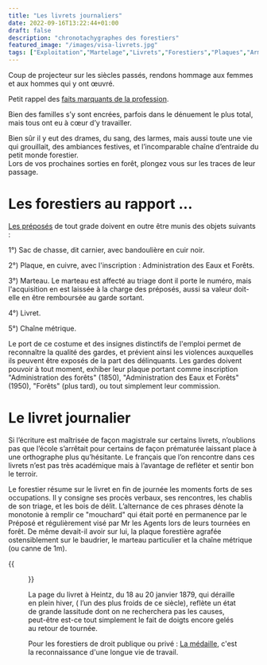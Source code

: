 ```yaml
---
title: "Les livrets journaliers"
date: 2022-09-16T13:22:44+01:00
draft: false
description: "chronotachygraphes des forestiers"
featured_image: "/images/visa-livrets.jpg"
tags: ["Exploitation","Martelage","Livrets","Forestiers","Plaques","Armement"]
---
```



Coup de projecteur sur les siècles passés, rendons hommage aux femmes 
et aux hommes qui y ont œuvré.

Petit rappel des [faits marquants de la profession](/articles/pdf/faitsmarquantshistoireforets.pdf).

Bien des familles s’y sont encrées, parfois dans le dénuement le plus total, 
mais tous ont eu à cœur d’y
travailler.

Bien sûr il y eut des drames, du sang, des larmes, mais aussi toute une
vie qui grouillait, des ambiances
festives, et l’incomparable chaîne d’entraide du petit monde forestier.  
Lors de vos prochaines sorties en forêt, plongez vous sur les traces 
de leur passage.

# Les forestiers au rapport ...

[Les préposés](/articles/pdf/personnelsforestier.pdf) de
tout grade doivent en outre être munis des objets suivants :

 1°) Sac de chasse, dit carnier, avec bandoulière en cuir noir.
 
 2°) Plaque, en cuivre, avec l'inscription : Administration des Eaux et Forêts.
 
 3°) Marteau. Le marteau est affecté au triage dont il porte le numéro,
 mais l'acquisition en est laissée à la charge des préposés,
 aussi sa valeur doit-elle en être remboursée au garde sortant. 
 
 4°) Livret. 
 
 5°) Chaîne métrique.
 
Le port de ce costume et des insignes distinctifs de l'emploi
permet de reconnaître  la qualité des gardes, et prévient ainsi 
les violences auxquelles ils peuvent être exposés de la part des 
délinquants. Les gardes doivent pouvoir à tout moment, exhiber 
leur plaque portant comme inscription "Administration des
forêts" (1850), "Administration des Eaux et Forêts"(1950), 
"Forêts" (plus tard), ou tout simplement  leur commission.


# Le livret journalier

Si l’écriture est maîtrisée de façon magistrale sur certains livrets,
n’oublions pas que l’école s’arrêtait pour certains de façon prématurée
laissant place à une orthographe plus qu’hésitante. Le français que
l’on rencontre dans ces livrets n’est pas très académique mais à 
l’avantage de refléter et sentir bon le terroir.

Le forestier résume  sur le livret en fin de journée les moments 
forts de ses occupations. Il y consigne ses procès verbaux, 
ses rencontres, les chablis de son triage, et les bois de délit.
L’alternance de ces phrases dénote la monotonie à remplir 
ce "mouchard" qui était porté en permanence par le Préposé
et régulièrement visé par Mr les Agents  lors de leurs
tournées en forêt. De même devait-il avoir sur lui, la plaque
forestière agrafée ostensiblement sur le baudrier, le marteau 
particulier et la chaîne métrique (ou canne de 1m). 

{{<figure src="/images/articles/ecriture-heintz.jpg" title="En 1879, le trait déraille">}}

La page du livret à Heintz, du 18 au 20 janvier 1879,
 qui déraille en plein hiver, ( l’un des plus froids de ce siècle), 
 reflète un état de grande lassitude dont on ne recherchera pas 
 les causes, peut-être est-ce tout simplement le fait de doigts 
 encore gelés au retour de tournée.

Pour les forestiers de droit publique ou privé :
[La médaille](/articles/pdf/lesmedailles.pdf), 
c'est la reconnaissance d'une longue vie de travail.
